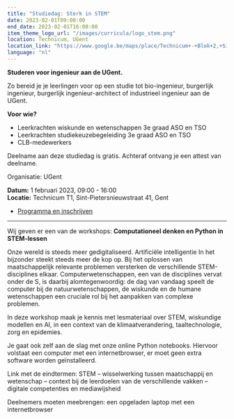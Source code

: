 ```yaml
---
title: "Studiedag: Sterk in STEM"
date: 2023-02-01T09:00:00
end_date: 2023-02-01T16:00:00
item_theme_logo_url: "/images/curricula/logo_stem.png"
location: Technicum, UGent
location_link: "https://www.google.be/maps/place/Technicum+-+Blok+2,+Sint-Pietersnieuwstraat+41%2Ft1,+9000+Gent/@51.0460167,3.7248181,17z/data=!3m1!4b1!4m5!3m4!1s0x47c371503e195cbd:0xf9b5c0a9201f9948!8m2!3d51.0460167!4d3.7270068"
language: "nl"
---
```

**Studeren voor ingenieur aan de UGent.** 

Zo bereid je je leerlingen voor op een studie tot bio-ingenieur, burgerlijk ingenieur, burgerlijk ingenieur-architect of industrieel ingenieur aan de UGent.

**Voor wie?**
- Leerkrachten wiskunde en wetenschappen 3e graad ASO en TSO
- Leerkrachten studiekeuzebegeleiding 3e graad ASO en TSO
- CLB-medewerkers

Deelname aan deze studiedag is gratis. Achteraf ontvang je een attest van deelname.

Organisatie: UGent

**Datum:** 1 februari 2023, 09:00 - 16:00<br>
**Locatie:** Technicum T1, Sint-Pietersnieuwstraat 41, Gent

- [Programma en inschrijven](https://www.ugent.be/studerenvooringenieur)

***
Wij geven er een van de workshops: **Computationeel denken en Python in STEM-lessen**

Onze wereld is steeds meer gedigitaliseerd. Artificiële intelligentie In het bijzonder steekt steeds meer de kop op. Bij het oplossen van maatschappelijk relevante problemen versterken de verschillende STEM-disciplines elkaar. Computerwetenschappen, een van de disciplines vervat onder de S, is daarbij alomtegenwoordig: de dag van vandaag speelt de computer bij de natuurwetenschappen, de wiskunde en de humane wetenschappen een cruciale rol bij het aanpakken van complexe problemen.  

In deze workshop maak je kennis met lesmateriaal over STEM, wiskundige modellen en AI, in een context van de klimaatverandering, taaltechnologie, zorg en epidemies.   

Je gaat ook zelf aan de slag met onze online Python notebooks. Hiervoor volstaat een computer met een internetbrowser, er moet geen extra software worden geïnstalleerd. 

Link met de eindtermen: STEM – wisselwerking tussen maatschappij en wetenschap – context bij de leerdoelen van de verschillende vakken – digitale competenties en mediawijsheid 

Deelnemers moeten meebrengen: een opgeladen laptop met een internetbrowser 
